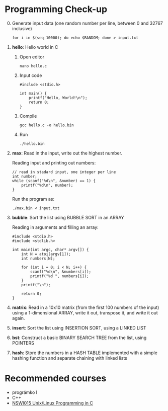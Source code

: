 # Programming Check-up

0. Generate input data (one random number per line, between 0 and 32767 inclusive)

       for i in $(seq 10000); do echo $RANDOM; done > input.txt
    
1. **hello**: Hello world in C
    1. Open editor
    
           nano hello.c
    1. Input code

           #include <stdio.h>
           
           int main() {
               printf("Hello, World!\n");
               return 0;
           }
    1. Compile
     
           gcc hello.c -o hello.bin
    1. Run
    
           ./hello.bin

1. **max**: Read in the input, write out the highest number. 
   
   Reading input and printing out numbers:    
   
       // read in stadard input, one integer per line
       int number;
       while (scanf("%d\n", &number) == 1) {
           printf("%d\n", number);
       }
       
   Run the program as:
   
       ./max.bin < input.txt
1. **bubble**: Sort the list using BUBBLE SORT in an ARRAY

   Reading in arguments and filling an array:

       #include <stdio.h>
       #include <stdlib.h>

       int main(int argc, char* argv[]) {
           int N = atoi(argv[1]);
           int numbers[N];

           for (int i = 0; i < N; i++) {
               scanf("%d\n", &numbers[i]);
               printf("%d ", numbers[i]);
           }
           printf("\n");
           
           return 0;
       }

1. **matrix**: Read in a 10x10 matrix (from the first 100 numbers of the input) using a 1-dimensional ARRAY, write it out, transpose it, and write it out again.
1. **insert**: Sort the list using INSERTION SORT, using a LINKED LIST
1. **bst**: Construct a basic BINARY SEARCH TREE from the list, using POINTERS
1. **hash**: Store the numbers in a HASH TABLE implemented with a simple hashing function and separate chaining with linked lists

# Recommended courses
* prográmko I
* C++
* [NSWI015 Unix/Linux Programming in C](https://is.cuni.cz/studium/eng/predmety/index.php?do=predmet&kod=NSWI015)
